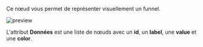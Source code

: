 Ce nœud vous permet de représenter visuellement un funnel.

![preview](/documentation/nodes/funnel/preview.png)

L'attribut **Données** est une liste de nœuds avec un **id**, un **label**, une **value** et une **color**.
